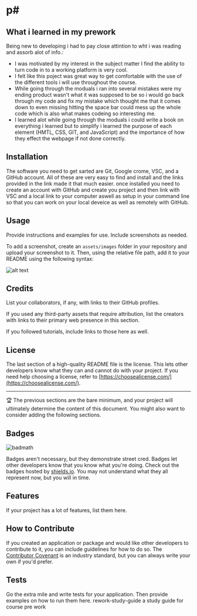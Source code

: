 # p# <Prework Study Guide Webpage>

## What i learned in my prework

Being new to developing i had to pay close attintion to wht i was reading and assorb alot of info.:

- I was motivated by my interest in the subject matter I find the ability to turn code in to a working platform is very cool.
- I felt like this poject was great way to get comfortable with the use of the different tools i will use throughout the course.
- While going through the moduals i ran into several mistakes were my ending product wasn't what it was supposed to be so i would go back through my code and fix my mistake which thought me that it comes down to even missing hitting the space bar could mess up the whole code which is also what makes codeing so interesting me.
- I learned alot while going through the moduals i could write a book on everything i learned but to simplify i learned the purpose of each element (HMTL, CSS, GIT, and JavaScript) and the importance of how they effect the webpage if not done correctly.

## Installation

The software you need to get sarted are Git, Google crome, VSC, and a GitHub account. All of these are very easy to find and install and the links provided in the link made it that much easier. once installed you need to create an account with GitHub and create you project and then link with VSC and a local link to your computer aswell as setup in your command line so that you can work on your local deveice as well as remotely with GitHub. 

## Usage

Provide instructions and examples for use. Include screenshots as needed.

To add a screenshot, create an `assets/images` folder in your repository and upload your screenshot to it. Then, using the relative file path, add it to your README using the following syntax:

![alt text](assets/images/screenshot.png)

## Credits

List your collaborators, if any, with links to their GitHub profiles.

If you used any third-party assets that require attribution, list the creators with links to their primary web presence in this section.

If you followed tutorials, include links to those here as well.

## License

The last section of a high-quality README file is the license. This lets other developers know what they can and cannot do with your project. If you need help choosing a license, refer to [https://choosealicense.com/](https://choosealicense.com/).

---

🏆 The previous sections are the bare minimum, and your project will ultimately determine the content of this document. You might also want to consider adding the following sections.

## Badges

![badmath](https://img.shields.io/github/languages/top/nielsenjared/badmath)

Badges aren't necessary, but they demonstrate street cred. Badges let other developers know that you know what you're doing. Check out the badges hosted by [shields.io](https://shields.io/). You may not understand what they all represent now, but you will in time.

## Features

If your project has a lot of features, list them here.

## How to Contribute

If you created an application or package and would like other developers to contribute to it, you can include guidelines for how to do so. The [Contributor Covenant](https://www.contributor-covenant.org/) is an industry standard, but you can always write your own if you'd prefer.

## Tests

Go the extra mile and write tests for your application. Then provide examples on how to run them here.
rework-study-guide
a study guide for course pre work
